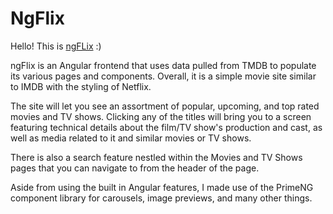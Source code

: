 # NgFlix

Hello! This is [ngFLix](https://ngflix.chriscurley.dev) :)

ngFlix is an Angular frontend that uses data pulled from TMDB to populate its various pages and components. Overall, it is a simple movie site similar to IMDB with the styling of Netflix.

The site will let you see an assortment of popular, upcoming, and top rated movies and TV shows. Clicking any of the titles will bring you to a screen featuring technical details about the film/TV show's production and cast, as well as media related to it and similar movies or TV shows.

There is also a search feature nestled within the Movies and TV Shows pages that you can navigate to from the header of the page.

Aside from using the built in Angular features, I made use of the PrimeNG component library for carousels, image previews, and many other things.
